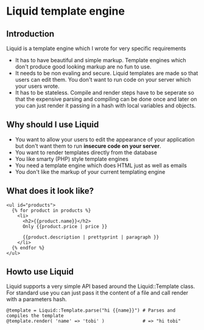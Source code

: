 # Liquid template engine

## Introduction

Liquid is a template engine which I wrote for very specific requirements

* It has to have beautiful and simple markup. Template engines which don't produce good looking markup are no fun to use.
* It needs to be non evaling and secure. Liquid templates are made so that users can edit them. You don't want to run code on your server which your users wrote.
* It has to be stateless. Compile and render steps have to be seperate so that the expensive parsing and compiling can be done once and later on you can just render it passing in a hash with local variables and objects.

## Why should I use Liquid

* You want to allow your users to edit the appearance of your application but don't want them to run **insecure code on your server**.
* You want to render templates directly from the database
* You like smarty (PHP) style template engines
* You need a template engine which does HTML just as well as emails
* You don't like the markup of your current templating engine

## What does it look like?

    <ul id="products">
      {% for product in products %}
        <li>
          <h2>{{product.name}}</h2>
          Only {{product.price | price }}
    
          {{product.description | prettyprint | paragraph }}
        </li>
      {% endfor %}
    </ul>

## Howto use Liquid

Liquid supports a very simple API based around the Liquid::Template class.
For standard use you can just pass it the content of a file and call render with a parameters hash.

    @template = Liquid::Template.parse("hi {{name}}") # Parses and compiles the template
    @template.render( 'name' => 'tobi' )              # => "hi tobi"
